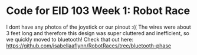# Code for EID 103 Week 1: Robot Race
I dont have any photos of the joystick or our pinout :((
The wires were about 3 feet long and therefore this design was super cluttered and inefficient,
so we quickly moved to bluetooth! 
Check that out here: https://github.com/isabellaaflynn/RobotRaces/tree/bluetooth-phase

